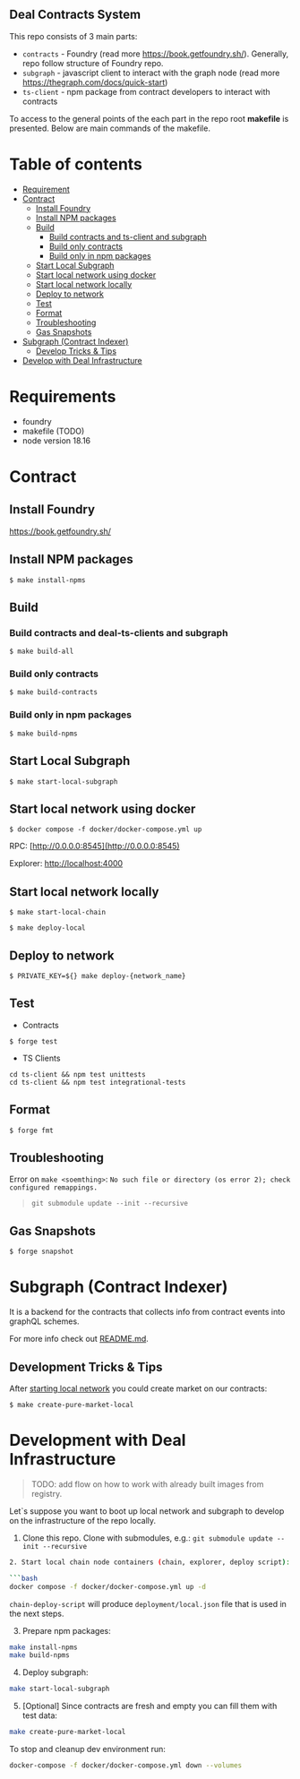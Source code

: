 ## Deal Contracts System

This repo consists of 3 main parts:


- `contracts` - Foundry (read more https://book.getfoundry.sh/). Generally, repo
  follow structure of Foundry repo.
- `subgraph` - javascript client to interact with the graph node (read more
  https://thegraph.com/docs/quick-start)
- `ts-client` - npm package from contract developers to interact with contracts


To access to the general points of the each part in the repo root **makefile**
is presented. Below are main commands of the makefile.

# Table of contents

- [Requirement](#requirement)
- [Contract](#contract)
  - [Install Foundry](#install-foundry)
  - [Install NPM packages](#install-npm-packages)
  - [Build](#build)
    - [Build contracts and ts-client and subgraph](#build-contracts-and-ts-client-and-subgraph)
    - [Build only contracts](#build-only-contracts)
    - [Build only in npm packages](#build-only-in-npm-packages)
  - [Start Local Subgraph](#start-local-subgraph)
  - [Start local network using docker](#start-local-network-using-docker)
  - [Start local network locally](#start-local-network-locally)
  - [Deploy to network](#deploy-to-network)
  - [Test](#test)
  - [Format](#format)
  - [Troubleshooting](#troubleshooting)
  - [Gas Snapshots](#gas-snapshots)
- [Subgraph (Contract Indexer)](#subgraph-contract-indexer)
  - [Develop Tricks &amp; Tips](#develop-tricks--tips)
- [Develop with Deal Infrastructure](#develop-with-deal-infrastructure)

# Requirements

- foundry
- makefile (TODO)
- node version 18.16

# Contract

## Install Foundry

https://book.getfoundry.sh/

## Install NPM packages

```shell
$ make install-npms
```

## Build

### Build contracts and deal-ts-clients and subgraph

```shell
$ make build-all
```

### Build only contracts

```shell
$ make build-contracts
```

### Build only in npm packages

```shell
$ make build-npms
```

## Start Local Subgraph

```shell
$ make start-local-subgraph
```

## Start local network using docker

```shell
$ docker compose -f docker/docker-compose.yml up
```

RPC: [http://0.0.0.0:8545](http://0.0.0.0:8545)

Explorer: [http://localhost:4000](http://localhost:4000)

## Start local network locally

```shell
$ make start-local-chain
```

```shell
$ make deploy-local
```

## Deploy to network

```shell
$ PRIVATE_KEY=${} make deploy-{network_name}
```

## Test

- Contracts
```shell
$ forge test
```

- TS Clients
```shell
cd ts-client && npm test unittests
cd ts-client && npm test integrational-tests
```


## Format

```shell
$ forge fmt
```

## Troubleshooting

Error on `make <soemthing>`:
`No such file or directory (os error 2); check configured remappings.`

> `git submodule update --init --recursive`

## Gas Snapshots

```shell
$ forge snapshot
```

# Subgraph (Contract Indexer)

It is a backend for the contracts that collects info from contract events into
graphQL schemes.

For more info check out [README.md](subgraph/README.md).

## Development Tricks & Tips

After [starting local network](#start-local-network-locally) you could create
market on our contracts:

```shell
$ make create-pure-market-local
```

# Development with Deal Infrastructure

> TODO: add flow on how to work with already built images from registry.

Let`s suppose you want to boot up local network and subgraph to develop on the
infrastructure of the repo locally.

1. Clone this repo. Clone with submodules, e.g.: `git submodule update --init --recursive`

```bash
2. Start local chain node containers (chain, explorer, deploy script):

```bash
docker compose -f docker/docker-compose.yml up -d
```

`chain-deploy-script` will produce `deployment/local.json` file that is used in
the next steps.

3. Prepare npm packages:

```bash
make install-npms
make build-npms
```

4. Deploy subgraph:

```bash
make start-local-subgraph
```

5. [Optional] Since contracts are fresh and empty you can fill them with test
   data:

```bash
make create-pure-market-local
```

To stop and cleanup dev environment run:

```bash
docker-compose -f docker/docker-compose.yml down --volumes
```
